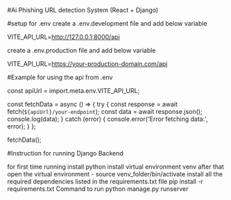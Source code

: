 #Ai Phishing URL detection System (React + Django)

#setup for .env
create a .env.development file and add below variable

VITE_API_URL=http://127.0.0.1:8000/api

create a .env.production file and add below variable

VITE_API_URL=https://your-production-domain.com/api


#Example for using the api from .env

const apiUrl = import.meta.env.VITE_API_URL;

const fetchData = async () => {
  try {
    const response = await fetch(`${apiUrl}/your-endpoint`);
    const data = await response.json();
    console.log(data);
  } catch (error) {
    console.error('Error fetching data:', error);
  }
};

fetchData();

#Instruction for running Django Backend

for first time running install python 
install virtual environment venv
after that open the virtual environment - 
    source venv_folder/bin/activate
install all the required dependencies listed in the requirements.txt file
    pip install -r requirements.txt
Command to run 
    python manage.py runserver

